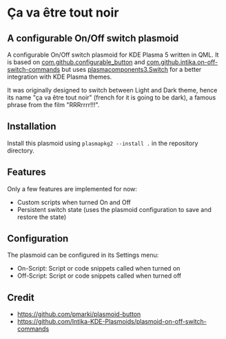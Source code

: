 # Ça va être tout noir

## A configurable On/Off switch plasmoid

A configurable On/Off switch plasmoid for KDE Plasma 5 written in QML.
It is based on [com.github.configurable_button](https://github.com/pmarki/plasmoid-button) and [com.github.intika.on-off-switch-commands](https://github.com/Intika-KDE-Plasmoids/plasmoid-on-off-switch-commands) but uses [plasmacomponents3.Switch](https://github.com/KDE/plasma-framework/blob/master/src/declarativeimports/plasmacomponents3/Switch.qml) for a better integration with KDE Plasma themes.

It was originally designed to switch between Light and Dark theme, hence its name "ça va être tout noir" (french for it is going to be dark), a famous phrase from the film "RRRrrrr!!!".

## Installation

Install this plasmoid using `plasmapkg2 --install .` in the repository directory.

## Features

Only a few features are implemented for now:
* Custom scripts when turned On and Off
* Persistent switch state (uses the plasmoid configuration to save and restore the state)

## Configuration

The plasmoid can be configured in its Settings menu:
* On-Script: Script or code snippets called when turned on
* Off-Script: Script or code snippets called when turned off

## Credit

* https://github.com/pmarki/plasmoid-button
* https://github.com/Intika-KDE-Plasmoids/plasmoid-on-off-switch-commands